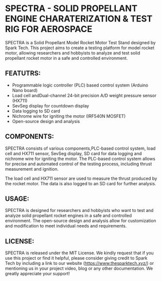 # SPECTRA - SOLID PROPELLANT ENGINE CHARATERIZATION & TEST RIG FOR AEROSPACE

SPECTRA is a Solid Propellant Model Rocket Motor Test Stand designed by Spark Tech. This project aims to create a testing platform for model rocket motor, allowing researchers and hobbyists to analyze and test solid propellant rocket motor in a safe and controlled environment.

## FEATUTRS:

- Programmable logic controller (PLC) based control system (Arduino Nano board)
- Load cell andDual-channel 24-bit precision A/D weight pressure sensor (HX711)
- SevSeg display for countdown display
- Data logging to SD card
- Nichrome wire for igniting the motor (IRF540N MOSFET)
- Open-source design and analysis

## COMPONENTS:

SPECTRA consists of various components,PLC-based control system, load cell and HX711 sensor, SevSeg display, SD card for data logging and nichrome wire for igniting the motor. The PLC-based control system allows for precise and automated control of the testing process, including thrust measurement and ignition.

The load cell and HX711 sensor are used to measure the thrust produced by the rocket motor. The data is also logged to an SD card for further analysis.

## USAGE:

SPECTRA is designed for researchers and hobbyists who want to test and analyze solid propellant rocket engines in a safe and controlled environment. The open-source design and analysis allow for customization and modification to meet individual needs and requirements.

## LICENSE:

SPECTRA is released under the MIT License.
We kindly request that if you use this project or find it helpful, please consider giving credit to Spark Tech by including a link to our website (https://www.thesparktech.xyz/) or mentioning us in your project video, blog or any other documentation. We greatly appreciate your support!
